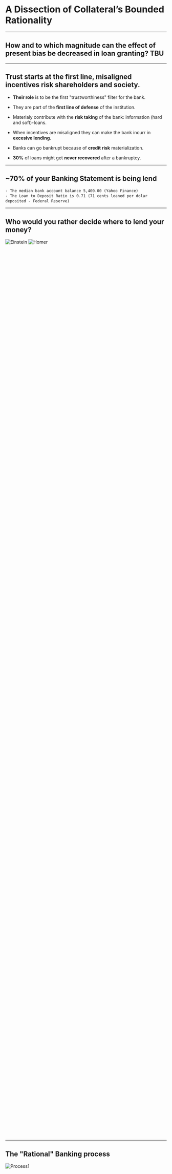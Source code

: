 <!-- .slide: class="title-slide" -->
# A Dissection of Collateral’s Bounded Rationality
</section>

---
<!-- .slide: class="slide-heading" -->
## How and to which magnitude can the effect of present bias be decreased in loan granting? TBU

---
<!-- .slide: class="slide-heading" -->
## Trust starts at the first line, misaligned incentives risk shareholders and society.

- **Their role** is to be the first "trustworthiness" filter for the bank.
- They are part of the **first line of defense** of the institution.
- Materialy contribute with the **risk taking** of the bank: information (hard and soft)-loans.

- When incentives are misaligned they can make the bank incurr in **excesive lending**.
- Banks can go bankrupt because of **credit risk** materialization.
- **30%** of loans might get **never recovered** after a bankruptcy.

---
<!-- .slide: class="slide-heading" -->
## ~70% of your Banking Statement is being lend

    - The median bank account balance 5,400.00 (Yahoo Finance)
    - The Loan to Deposit Ratio is 0.71 (71 cents loaned per dolar deposited - Federal Reserve)

---
<!-- .slide: class="slide-heading" -->
## Who would you rather decide where to lend your money?

<div class="cols" style="min-height:70vh; align-items:center; justify-items:center; gap:64px;">
  <img data-src="./images/einsten.jpg" style="max-height:60vh; width:auto;" alt="Einstein">
  <img data-src="./images/homer.webp" style="max-height:60vh; width:auto;" alt="Homer">
</div>

---
<!-- .slide: class="slide-heading" -->
## The "Rational" Banking process

<div class="r-vstack" style="height:80vh;justify-content:center;align-items:center;">
  <img data-src="./images/Figure1.png" alt="Process1" style="max-height:75vh;width:auto;display:block;">
</div>

---
<!-- .slide: class="slide-heading" -->
## Heuristics in the Banking Process  (1/2)

![Process2](./images/Figure4.png) <!-- .element: class="r-stretch" style="max-height:60vh;width:auto;" -->


--
<!-- .slide: class="slide-heading" -->
## Heuristics in the Banking Process (2/2)

![Process3](./images/Figure6.png) <!-- .element: class="r-stretch" style="max-height:60vh;width:auto;" -->

---
<!-- .slide: class="slide-heading" -->
## The Utility Function


$$
\begin{aligned}
U_t
&=
\sum_{k=1}^{K}\!\left[
  \underbrace{\frac{(c_t^{k})^{1-\rho}}{1-\rho}}_{\text{CRRA level utility}}
  \;+\;
  \underbrace{\mu_k(c_t^{k}, r_t^{k})}_{\text{reference-dependent gain--loss}}
\right] \\
&\quad+\;
\underbrace{\beta \sum_{\tau=t+1}^{T} \delta^{\tau - t} \sum_{k=1}^{K}\!\left[
  \underbrace{\frac{(c_{\tau}^{k})^{1-\rho}}{1-\rho}}_{\text{CRRA level utility}}
  \;+\;
  \underbrace{\mu_k(c_{\tau}^{k}, r_{\tau}^{k})}_{\text{reference-dependent gain--loss}}
\right]}_{\text{present-biased discounted future utility}} \, .
\end{aligned}
$$


<table style="border-collapse:collapse; margin:auto;">
  <thead>
    <tr>
      <th style="border:1px solid #ccc; padding:6px;">Symbol</th>
      <th style="border:1px solid #ccc; padding:6px;">Meaning</th>
    </tr>
  </thead>
  <tbody>
    <tr>
      <td style="border:1px solid #ccc; padding:6px;">$c_t^{k}$</td>
      <td style="border:1px solid #ccc; padding:6px;">Consumption in dimension $k$ at time $t$</td>
    </tr>
    <tr>
      <td style="border:1px solid #ccc; padding:6px;">$r_t^{k}$</td>
      <td style="border:1px solid #ccc; padding:6px;">Reference point in dimension $k$ at time $t$</td>
    </tr>
    <tr>
      <td style="border:1px solid #ccc; padding:6px;">$K$</td>
      <td style="border:1px solid #ccc; padding:6px;">Number of consumption dimensions</td>
    </tr>
    <tr>
      <td style="border:1px solid #ccc; padding:6px;">$T$</td>
      <td style="border:1px solid #ccc; padding:6px;">Time horizon</td>
    </tr>
    <tr>
      <td style="border:1px solid #ccc; padding:6px;">$\rho$</td>
      <td style="border:1px solid #ccc; padding:6px;">CRRA curvature ($\rho\neq 1$)</td>
    </tr>
    <tr>
      <td style="border:1px solid #ccc; padding:6px;">$\beta\in(0,1]$</td>
      <td style="border:1px solid #ccc; padding:6px;">Present-bias factor</td>
    </tr>
    <tr>
      <td style="border:1px solid #ccc; padding:6px;">$\delta\in(0,1)$</td>
      <td style="border:1px solid #ccc; padding:6px;">Per-period discount factor</td>
    </tr>
    <tr>
      <td style="border:1px solid #ccc; padding:6px;">$\mu_k(\cdot)$</td>
      <td style="border:1px solid #ccc; padding:6px;">Gain–loss utility around $r_t^k$</td>
    </tr>
    <tr>
      <td style="border:1px solid #ccc; padding:6px;">$\eta_k&gt;0$</td>
      <td style="border:1px solid #ccc; padding:6px;">Sensitivity scale in $\mu_k$</td>
    </tr>
    <tr>
      <td style="border:1px solid #ccc; padding:6px;">$\lambda_k\ge 1$</td>
      <td style="border:1px solid #ccc; padding:6px;">Loss-aversion weight in $\mu_k$</td>
    </tr>
    <tr>
      <td style="border:1px solid #ccc; padding:6px;">$\alpha_k,\gamma_k\in(0,1]$</td>
      <td style="border:1px solid #ccc; padding:6px;">Gain/loss branch curvatures in $\mu_k$</td>
    </tr>
  </tbody>
</table>


**Typical branch form**
$$
\mu_k(c,r)=\eta_k\,\big[(c-r)_+^{\alpha_k} - \lambda_k\, (-(c-r)_-)^{\gamma_k}\big].
$$


--
<!-- .slide: class="slide-heading" -->
## The decision Rule our Decision Maker Follows

Utility function for each potential scenario:
- When Right:
  - $U_1$, when $\mathop{\mathbb{E}}(P_a)$ when customer expected probability $P_i$ is read as it landed above the threshold and that it was accepted.
  - $U_4$ , when $\mathop{\mathbb{E}}(P_b)$ of the expected repayment probability $P_i$, given by $(1-P_a)$ is read as it landed below the threshold and that it was rejected.

- When Wrong:
  - $U_3$ Type I Error
  - $U_2$ Type II Error

Each Scenario Probability of Accepting and rejecting given by:

$$\mathop{\mathbb{E}}\left[U|\text{Accept}\right]=P_aU_1+P_bU_2$$
$$\mathop{\mathbb{E}}\left[U|\text{Reject}\right]=P_aU_3+P_bU_4$$

In a multi-scenario task the decision maker will rank the utilities from the highest to the lowest.


--
## Intertemporal Choice Component (Laibson, 1997)

$$U_t = u(c_t) + \beta \sum_{\tau = t+1}^{T} \delta^{\tau - t} u(c_\tau)$$

Where,

- $u(c_t)$ : instant utility from consumption $c_t$
- $\beta$ : present-bias parameter $\beta \in(0,1]$
- $\delta$ : discount factor $\delta\in(0,1)$
- $T$ : the time horizon

--

## Reference-Dependent Preferences (Koszegi and Rabin, 2006)

$$U(c \mid r) = m(c) + \sum_{k=1}^{K} \mu_k \left[ m_k(c_k) - m_k(r_k) \right]$$

Where,

- $c=(c^1,...,C^K)$ : vector over k dimensions
- $c^k$ : realized outcome in k dimension
- $m(c)$ : total consumption utility $\sum_{k=1}^{K} m_k(c_k)$
- $r^k$ : agent's rational outcome expectations on $c^k$
- $m^k(\cdot)$ : consumption utility function for k dimension
- $\mu_k(\cdot)$ : the gain-loss utility function*

--

## Gain–Loss Utility Function Capturing Reference Dependence (Kőszegi & Rabin, 2006)

$$
\mu_k(x)=
\begin{cases}
\eta_k\,x,            & \text{if } x \ge 0 \quad \text{(gain)}\\[4pt]
\eta_k\,\lambda_k\,x, & \text{if } x < 0 \quad \text{(loss)}
\end{cases}
$$

Where,

- $\eta_k$: scale of sensitivity to gains/losses  
- $\lambda_k$: loss aversion parameter

--

## Adjusting the deviation-based structure with a CRRA form

$m^k(c^k)$ is replaced with $u(c^k)$

Giving:

$$
\mu_k(c_k,r_k)=
\begin{cases}
\eta_k\,x_k^{\alpha_k},                & \text{if } x_k \ge 0 \quad \text{(gain)}\\[4pt]
-\eta_k\,\lambda_k\,(-x_k)^{\gamma_k}, & \text{if } x_k < 0 \quad \text{(loss)}
\end{cases}
\qquad \text{with } x_k=c_k-r_k.
$$

Where,
- $\eta_k>0$: sensitivity factor  
- $\lambda_k \ge 1$: loss-aversion parameter  
- $\alpha_k \in (0,1]$: gains  
- $\gamma_k \in (0,1]$: losses


--

## Hybrid Model (quasi-hyperbolic discounting with explicit risk preferences)

$$U_t = \sum_{k=1}^{K} \left[ \frac{(c_{t}^{k})^{1 - \rho}}{1 - \rho} + \mu_k(c_{t}^{k}, r_{t}^{k}) \right] + \beta \sum_{\tau = t+1}^{T} \delta^{\tau - t} \sum_{k=1}^{K} \left[ \frac{(c_{\tau} ^{k})^{1 - \rho}}{1 - \rho} + \mu_k(c_{\tau}^{k}, r_{\tau}^{k}) \right]$$

--

## To be Consistent with De Clippel Ancillary Conditions

- $A_t$: available menu
- $F(A_t)$: feasible attention sets
- $S_t \subseteq A_t$: consideration set endogenously chosen
- feasible utility path:

  $$
  \tilde{U}_t=\max_{c_t\in S_t}\left[ u(c_t \mid r_t)
  + \beta \sum_{\tau=t+1}^{T} \delta^{\tau-t}\,
  \mathbb{E}_{S_\tau}\!\left[ u(c_\tau \mid r_\tau) \right] \right]
  $$

- $\Theta_t$: a point given at time $t$
- $u(c_t \mid r_t)\ge \theta_t$: satisfaction point
- Constrained to $c_t \in S_t \subseteq A_t$

$$
U_t=\sum_{k=1}^{K}\left[\frac{(c_t^{k})^{1-\rho}}{1-\rho}+\mu_k(c_t^{k},r_t^{k})\right]
+\beta\sum_{\tau=t+1}^{T}\delta^{\tau-t}\sum_{k=1}^{K}\left[\frac{(c_\tau^{k})^{1-\rho}}{1-\rho}+\mu_k(c_\tau^{k},r_\tau^{k})\right]
$$


---
<!-- .slide: class="slide-heading" -->
## A Blur in the Perceived Feasibility Frontier

<div class="cols" style="min-height:70vh; align-items:center; justify-items:center; gap:64px;">
  <img data-src="./images/frontier1.png" style="max-height:60vh; width:auto;" alt="Frontier1">
  <img data-src="./images/frontier2.png" style="max-height:60vh; width:auto;" alt="Frontier2">
</div>

--
<!-- .slide: class="slide-heading" -->
## The effect of an Ancillary condition "d" (Clippel, Nd)

- $\Psi$ : bias (present bias)
- $\lambda$ : risk preference
- Decision set:

$$L=C(\{ x,y \}, \Psi, \lambda) \textnormal{ where, } (x,y)\in \mathbb{R}^2_+ $$

And the frontier:

$$y=\left(1-\left(\frac{x}{\psi}\right)^{1-\lambda}\right)^{1-\lambda}$$

--
<!-- .slide: class="slide-heading" -->
## The Frontier perception shift and inter-temporal effect

- Distorded decision set:
$$\psi_t=\psi(\psi_{t-1},A_t)$$
- Inter-temporal effect of time dependency:
$$\text{where, } x\in [0,\psi_t] \text{ and, } \lambda \in (0,1)$$


---
<!-- .slide: class="slide-heading" -->
## Experimental Design

- Lab Experiment
- Field Experiment

--
<!-- .slide: class="slide-heading" -->
## Our Lab Experiment

<table style="border-collapse:collapse; margin:auto;">
  <thead>
    <tr>
      <th style="border:1px solid #ccc; padding:6px;"></th>
      <th colspan="2" style="border:1px solid #ccc; padding:6px; text-align:center;">Time Delay</th>
    </tr>
    <tr>
      <th style="border:1px solid #ccc; padding:6px; text-align:left;">Incentive Adjustment</th>
      <th style="border:1px solid #ccc; padding:6px; text-align:center;">Yes</th>
      <th style="border:1px solid #ccc; padding:6px; text-align:center;">No</th>
    </tr>
  </thead>
  <tbody>
    <tr>
      <td style="border:1px solid #ccc; padding:6px;"><strong>Yes</strong></td>
      <td style="border:1px solid #ccc; padding:6px; text-align:center;">Treatment 3</td>
      <td style="border:1px solid #ccc; padding:6px; text-align:center;">Treatment 2</td>
    </tr>
    <tr>
      <td style="border:1px solid #ccc; padding:6px;"><strong>No</strong></td>
      <td style="border:1px solid #ccc; padding:6px; text-align:center;">Treatment 1</td>
      <td style="border:1px solid #ccc; padding:6px; text-align:center;">Control</td>
    </tr>
  </tbody>
</table>

--
<!-- .slide: class="slide-heading" -->
## The Subject's Measures

- Risk Aversion (Holt and Laury, 2002)
- Short-term Impatience (Andreoni, 2012)
- Risk Seeking (Eckel and Grossman, 2002)
- DOSPERT - Risk Taking (Blais and Weber, 2006)

--
<!-- .slide: class="slide-heading" -->
## A Decision Making Situation

- Loan Officer Training in 5 minutes
- Decision making - rank from most to least chances of repayment (5 decisions)

<section>
  <div style="display:grid; grid-template-columns: 1.1fr .9fr; gap:16px; align-items:start; max-width:1100px; margin:0 auto;">

    <!-- Panel: Application -->
    <div style="border:1px solid #c9ced6; border-radius:12px; overflow:hidden; box-shadow:0 2px 12px rgba(0,0,0,.05);">
      <div style="background:#0b3d5c; color:#fff; padding:10px 14px; font-weight:700;">CREDIT APPLICATION A</div>
      <div style="padding:14px; background:#f8fafc;">
        <table style="width:100%; border-collapse:separate; border-spacing:0 8px; font-family: ui-monospace, SFMono-Regular, Menlo, Monaco, Consolas, 'Liberation Mono', monospace;">
          <tr><td style="color:#5b6573;">Amount Requested</td><td style="text-align:right; font-weight:700;">$10,000.00</td></tr>
          <tr><td style="color:#5b6573;">Term</td><td style="text-align:right;">36 periods</td></tr>
          <tr><td style="color:#5b6573;">Payment Frequency</td><td style="text-align:right;">Monthly <span style="padding:2px 6px; border:1px solid #c9ced6; border-radius:4px; background:#eef3f8;">X</span></td></tr>
          <tr><td style="color:#5b6573;">Installment (payment)</td><td style="text-align:right; font-weight:700;">$346.65</td></tr>
          <tr><td style="color:#5b6573;">Purpose of Credit</td><td style="text-align:right;">Consumer</td></tr>
          <tr><td style="color:#5b6573;">Type of Collateral</td><td style="text-align:right;">Mortgage-backed</td></tr>
          <tr><td style="color:#5b6573;">Source of Income</td><td style="text-align:right;">Private employee (5 years)</td></tr>
          <tr><td style="color:#5b6573;">Score</td><td style="text-align:right;">AAA (950; positive bureau history – 10 years)</td></tr>
          <tr><td style="color:#5b6573;">Total Consolidated Risk</td><td style="text-align:right; font-weight:700;">$10,000.00</td></tr>
        </table>
      </div>
    </div>

    <!-- Panel: Payment Capacity Analysis -->
    <div style="border:1px solid #c9ced6; border-radius:12px; overflow:hidden; box-shadow:0 2px 12px rgba(0,0,0,.05);">
      <div style="background:#0b3d5c; color:#fff; padding:10px 14px; font-weight:700;">Payment Capacity Analysis</div>
      <div style="padding:14px;">

        <table style="width:100%; border-collapse:separate; border-spacing:0 6px; margin-bottom:12px; font-family: ui-monospace, SFMono-Regular, Menlo, Monaco, Consolas, 'Liberation Mono', monospace;">
          <thead>
            <tr>
              <th style="text-align:left; color:#5b6573;">Assets</th>
              <th style="text-align:right; color:#5b6573;">Value</th>
              <th></th>
              <th style="text-align:left; color:#5b6573;">Liabilities</th>
              <th style="text-align:right; color:#5b6573;">Value</th>
            </tr>
          </thead>
          <tbody>
            <tr><td>Real Estate</td><td style="text-align:right;">$20,000.00</td><td></td><td>Secured Bank Debt</td><td style="text-align:right;">$19,120.89</td></tr>
            <tr><td>Other Assets</td><td style="text-align:right;">$10,000.00</td><td></td><td>Short-Term Liabilities</td><td style="text-align:right;">$953.75</td></tr>
          </tbody>
        </table>

        <table style="width:100%; border-collapse:separate; border-spacing:0 6px; font-family: ui-monospace, SFMono-Regular, Menlo, Monaco, Consolas, 'Liberation Mono', monospace;">
          <thead>
            <tr>
              <th style="text-align:left; color:#5b6573;">Income / Expense</th>
              <th style="text-align:right; color:#5b6573;">Amount</th>
              <th></th>
              <th style="text-align:left; color:#5b6573;">Income / Expense</th>
              <th style="text-align:right; color:#5b6573;">Amount</th>
            </tr>
          </thead>
          <tbody>
            <tr><td>Income</td><td style="text-align:right;">$1,247.55</td><td></td><td>Financial Expenses</td><td style="text-align:right;">$459.80</td></tr>
            <tr><td>Family Expenses</td><td style="text-align:right;">$98.00</td><td></td><td>Net Savings</td><td style="text-align:right; font-weight:700;">$689.75</td></tr>
            <tr><td style="color:#5b6573;">Total Expenses</td><td style="text-align:right;">$557.80</td><td></td><td></td><td></td></tr>
          </tbody>
        </table>

      </div>
    </div>

  </div>
</section>


--
<!-- .slide: class="slide-heading" -->
## The Field Experiment

1. Loan Officers undergo a "regular" workshop.
2. Fill surveys (behavioral traits).
3. They have to make decision sets
4. Start an unrelated training.
5. HR provides Stimuli
6. They have to make decisions sets

---
<!-- .slide: class="slide-heading" -->
## Preliminary Results

| Category              | Details                                                                 |
|----------------------|--------------------------------------------------------------------------|
| Participants (n)     | 42 loan officers                                                         |
| Age range            | 25–45 years                                                              |
| Gender               | 17 male, 25 female                                                       |
| Experience (role)    | 2 months – 10 years                                                      |
| Context              | During a scheduled training                                              |
| Instruments          | DOSPERT test; Holt–Laury risk test                                       |
| Decision sets        | Based on current bank standards, pre & post stimuli                      |
| Stimulus             | HR announced a change to bonus calculation (vs. status quo)              |

--

| Outcome                                  | Result / Interpretation                                                                 |
|------------------------------------------|------------------------------------------------------------------------------------------|
| Loan decision accuracy                    | Increased from 46% to 53% when present bias was deactivated                             |
| Collective risk preferences               | Shifted in the very short term, then converged back toward baseline                     |
| Statistical power                         | Study underpowered; ~290 participants estimated for statistical significance            |


--

<!-- .slide: class="slide-heading" -->
## Better Decision Makers (In Average)

<!-- .slide: class="img-center" -->

<div style="display:grid; place-items:center; min-height:80vh;">
  <img src="./images/Accuracy_2.png"
       alt="Accuracy figure"
       style="max-width:90%; max-height:85vh;" />
</div>

--

<!-- .slide: class="slide-heading" -->
## Less willing to take risks (for a bit)

<!-- .slide: class="img-center" -->

<div style="display:grid; place-items:center; min-height:80vh;">
  <img src="./images/Risk_Preference_Trajectories.png"
       alt="Accuracy figure"
       style="max-width:90%; max-height:85vh;" />
</div>

---
<!-- .slide: class="slide-heading" -->
## Empirical Strategy Using MLE

**From the Experiments**
- Risk (Holt–Laury $R^{HL}$
- Eckel–Grossman $R^{EG}$
- DOSPERT $R^{DOS}$
- Impatience $S^{imp}$
- Delay indicator $D$

--

## From Theory to Econometrics (Ordered Probit)

**Latent index** for trial $i$ (subject $g$):

$$
y_i^\ast = m_i'\beta + \varepsilon_i, \qquad \varepsilon_i \sim \mathcal{N}(0,1)
$$

Observed category $y_i \in \{1,\dots,J\}$ via cutpoints  
$\mu_0=-\infty < \mu_1 < \dots < \mu_{J-1} < \mu_J=+\infty$:

$$
P(y_i=j) = \Phi(\mu_j - m_i'\beta) - \Phi(\mu_{j-1} - m_i'\beta)
$$

**Design of $m_i$ (links model → data):**

- **Present bias:** $D_i$, $S^{imp}_g$, $D_i \times S^{imp}_g$
- **Risk:** $R^{HL}_g$, $R^{EG}_g$, $R^{DOS}_g$
- **Task features:** stakes, variance, information load, time pressure; engineered from $u(c)$ and $\mu_k(\cdot)$
- **Heteroskedasticity:**  
  $\mathrm{Var}(\varepsilon_i)=\sigma_i^2=\exp(w_i'\kappa)$  
  $\Rightarrow\; P(y_i=j)=\Phi\!\Big(\frac{\mu_j-m_i'\beta}{\sigma_i}\Big)-\Phi\!\Big(\frac{\mu_{j-1}-m_i'\beta}{\sigma_i}\Big)$

**Panel heterogeneity:**  
Random intercept $b_g\sim\mathcal{N}(0,\sigma_b^2)$  
$$
y_{ig}^\ast = m_{ig}'\beta + b_g + \varepsilon_{ig}.
$$


--

## Estimation, Tests, and Extensions (MLE / QMLE)

**Log-likelihood** (maximize over $\beta$, $\mu$, and optionally $\kappa$, $\gamma_j$, $\sigma_b^2$):

$$
\ell = \sum_{i=1}^n \sum_{j=1}^J 
\mathbf{1}\{y_i=j\} \,
\log \Big[
\Phi(\mu_j - m_i'\beta) - \Phi(\mu_{j-1} - m_i'\beta)
\Big]
$$

- **Inference:** Fisher or observed information; robust (sandwich) SEs for QMLE.
- **Identification:** ordered scale (fix $\mathrm{Var}(\varepsilon)=1$.

--

**Key hypotheses (link to behavioral theory):**

- *Present bias:* $H_0:\; D=0,\; S^{imp}=0,\; D\times S^{imp}=0$
- *Risk channels:* joint Wald test on $(R^{HL}, R^{EG}, R^{DOS})$
- *Panel heterogeneity:* $H_0:\; \sigma_b^2 = 0$

**Extensions:**

- **Correctness linkage:** bivariate (ordered probit + probit) with $\mathrm{Corr}(\varepsilon,\nu)=\rho$
- **Ranked decisions:** Plackett–Luce (exploded logit) or composite *pairwise probit*
- **Reporting:** marginal effects by delay/impatience, threshold plots, subject-level random effects, predictive accuracy.

---
<!-- .slide: class="slide-heading" -->
## Q&A